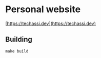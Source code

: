 # Personal website

[https://techassi.dev](https://techassi.dev)

## Building

```shell
make build
```